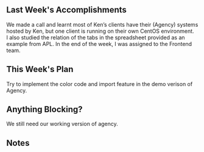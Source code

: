 ## Last Week's Accomplishments

We made a call and learnt most of Ken’s clients have their (Agency) systems hosted by Ken, but one client is running on their own CentOS environment.  
I also studied the relation of the tabs in the spreadsheet provided as an example from APL.
In the end of the week, I was assigned to the Frontend team.


## This Week's Plan

Try to implement the color code and import feature in the demo verison of Agency.

## Anything Blocking?

We still need our working version of agency.

## Notes

